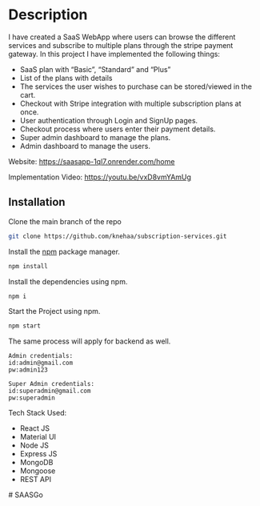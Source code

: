 # Description

I have created a SaaS WebApp where users can browse the different services and subscribe to multiple plans through the stripe payment gateway. In this project I have implemented the following things:
- SaaS plan with “Basic”, “Standard” and “Plus”
- List of the plans with details
- The services the user wishes to purchase can be stored/viewed in the cart.
- Checkout with Stripe integration with multiple subscription plans at once.
- User authentication through Login and SignUp pages.
- Checkout process where users enter their payment details.
- Super admin dashboard to manage the plans.
- Admin dashboard to manage the users.


Website: https://saasapp-1ql7.onrender.com/home

Implementation Video: https://youtu.be/vxD8vmYAmUg

## Installation

Clone the main branch of the repo
```bash
git clone https://github.com/knehaa/subscription-services.git
```
Install the [npm](https://docs.npmjs.com/) package manager.
```bash
npm install
```

Install the dependencies using npm.
```bash
npm i
```

Start the Project using npm.
```bash
npm start
```
The same process will apply for backend as well.

```
Admin credentials:
id:admin@gmail.com
pw:admin123

Super Admin credentials:
id:superadmin@gmail.com
pw:superadmin
```

Tech Stack Used:
- React JS
- Material UI
- Node JS
- Express JS
- MongoDB
- Mongoose
- REST API




#   S A A S G o  
 